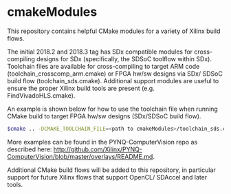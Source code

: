 # cmakeModules

This repository contains helpful CMake modules for a variety of Xilinx build flows.

The initial 2018.2 and 2018.3 tag has SDx compatible modules for cross-compiling designs for SDx (specifically, the SDSoC toolflow within SDx). Toolchain files are available for cross-compiling to target ARM code (toolchain_crosscomp_arm.cmake) or FPGA hw/sw designs via SDx/ SDSoC build flow (toolchain_sds.cmake). Additional support modules are useful to ensure the proper Xilinx build tools are present (e.g. FindVivadoHLS.cmake). 

An example is shown below for how to use the toolchain file when running CMake build to target FPGA hw/sw designs (SDx/SDSoC build flow). 
   ```bash
   $cmake .. -DCMAKE_TOOLCHAIN_FILE=<path to cmakeModules>/toolchain_sds.cmake
   ```

More examples can be found in the PYNQ-ComputerVision repo as described here: http://github.com/Xilinx/PYNQ-ComputerVision/blob/master/overlays/README.md.

Additional CMake build flows will be added to this repository, in particular support for future Xilinx flows that support OpenCL/ SDAccel and later tools.
